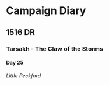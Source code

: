 # Campaign Diary

## 1516 DR

### Tarsakh - The Claw of the Storms

#### Day 25

*Little Peckford* 


